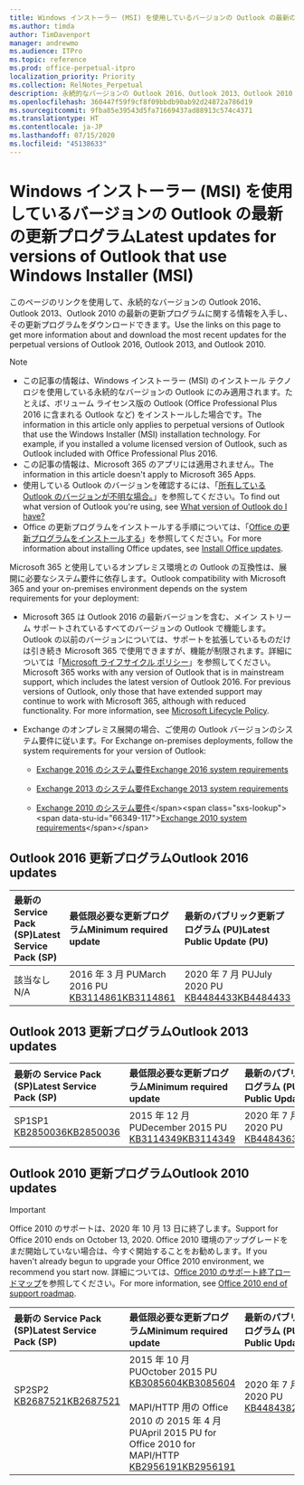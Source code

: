 ```yaml
---
title: Windows インストーラー (MSI) を使用しているバージョンの Outlook の最新の更新プログラム
ms.author: timda
author: TimDavenport
manager: andrewmo
ms.audience: ITPro
ms.topic: reference
ms.prod: office-perpetual-itpro
localization_priority: Priority
ms.collection: RelNotes_Perpetual
description: 永続的なバージョンの Outlook 2016、Outlook 2013、Outlook 2010 の最新の更新プログラムに関する情報へのリンクを IT 技術者に提供します
ms.openlocfilehash: 360447f59f9cf8f09bbdb90ab92d24872a786d19
ms.sourcegitcommit: 9fba85e39543d5fa71669437ad88913c574c4371
ms.translationtype: HT
ms.contentlocale: ja-JP
ms.lasthandoff: 07/15/2020
ms.locfileid: "45138633"
---
```

# <a name="latest-updates-for-versions-of-outlook-that-use-windows-installer-msi"></a><span data-ttu-id="66349-103">Windows インストーラー (MSI) を使用しているバージョンの Outlook の最新の更新プログラム</span><span class="sxs-lookup"><span data-stu-id="66349-103">Latest updates for versions of Outlook that use Windows Installer (MSI)</span></span>

<span data-ttu-id="66349-104">このページのリンクを使用して、永続的なバージョンの Outlook 2016、Outlook 2013、Outlook 2010 の最新の更新プログラムに関する情報を入手し、その更新プログラムをダウンロードできます。</span><span class="sxs-lookup"><span data-stu-id="66349-104">Use the links on this page to get more information about and download the most recent updates for the perpetual versions of Outlook 2016, Outlook 2013, and Outlook 2010.</span></span>
  
> [!NOTE]
> - <span data-ttu-id="66349-p101">この記事の情報は、Windows インストーラー (MSI) のインストール テクノロジを使用している永続的なバージョンの Outlook にのみ適用されます。たとえば、ボリューム ライセンス版の Outlook (Office Professional Plus 2016 に含まれる Outlook など) をインストールした場合です。</span><span class="sxs-lookup"><span data-stu-id="66349-p101">The information in this article only applies to perpetual versions of Outlook that use the Windows Installer (MSI) installation technology. For example, if you installed a volume licensed version of Outlook, such as Outlook included with Office Professional Plus 2016.</span></span>
> - <span data-ttu-id="66349-107">この記事の情報は、Microsoft 365 のアプリには適用されません。</span><span class="sxs-lookup"><span data-stu-id="66349-107">The information in this article doesn't apply to Microsoft 365 Apps.</span></span>
> - <span data-ttu-id="66349-108">使用している Outlook のバージョンを確認するには、「[所有している Outlook のバージョンが不明な場合。](https://support.office.com/article/b3a9568c-edb5-42b9-9825-d48d82b2257c)」を参照してください。</span><span class="sxs-lookup"><span data-stu-id="66349-108">To find out what version of Outlook you're using, see [What version of Outlook do I have?](https://support.office.com/article/b3a9568c-edb5-42b9-9825-d48d82b2257c)</span></span>
> - <span data-ttu-id="66349-109">Office の更新プログラムをインストールする手順については、「[Office の更新プログラムをインストールする](https://support.office.com/article/2ab296f3-7f03-43a2-8e50-46de917611c5)」を参照してください。</span><span class="sxs-lookup"><span data-stu-id="66349-109">For more information about installing Office updates, see [Install Office updates](https://support.office.com/article/2ab296f3-7f03-43a2-8e50-46de917611c5).</span></span> 
  
<span data-ttu-id="66349-110">Microsoft 365 と使用しているオンプレミス環境との Outlook の互換性は、展開に必要なシステム要件に依存します。</span><span class="sxs-lookup"><span data-stu-id="66349-110">Outlook compatibility with Microsoft 365 and your on-premises environment depends on the system requirements for your deployment:</span></span>
  
- <span data-ttu-id="66349-p102">Microsoft 365 は Outlook 2016 の最新バージョンを含む、メイン ストリーム サポートされているすべてのバージョンの Outlook で機能します。Outlook の以前のバージョンについては、サポートを拡張しているものだけは引き続き Microsoft 365 で使用できますが、機能が制限されます。詳細については「[Microsoft ライフサイクル ポリシー](https://support.microsoft.com/lifecycle)」を参照してください。</span><span class="sxs-lookup"><span data-stu-id="66349-p102">Microsoft 365 works with any version of Outlook that is in mainstream support, which includes the latest version of Outlook 2016. For previous versions of Outlook, only those that have extended support may continue to work with Microsoft 365, although with reduced functionality. For more information, see [Microsoft Lifecycle Policy](https://support.microsoft.com/lifecycle).</span></span>
    
- <span data-ttu-id="66349-114">Exchange のオンプレミス展開の場合、ご使用の Outlook バージョンのシステム要件に従います。</span><span class="sxs-lookup"><span data-stu-id="66349-114">For Exchange on-premises deployments, follow the system requirements for your version of Outlook:</span></span>
    
  - [<span data-ttu-id="66349-115">Exchange 2016 のシステム要件</span><span class="sxs-lookup"><span data-stu-id="66349-115">Exchange 2016 system requirements</span></span>](https://docs.microsoft.com/Exchange/plan-and-deploy/system-requirements)
    
  - [<span data-ttu-id="66349-116">Exchange 2013 のシステム要件</span><span class="sxs-lookup"><span data-stu-id="66349-116">Exchange 2013 system requirements</span></span>](https://docs.microsoft.com/exchange/exchange-2013-system-requirements-exchange-2013-help)
    
  - <span data-ttu-id="66349-117">[Exchange 2010 のシステム要件](https://docs.microsoft.com/previous-versions/office/exchange-server-2010/aa996719(v=exchg.141))</span><span class="sxs-lookup"><span data-stu-id="66349-117">[Exchange 2010 system requirements](https://docs.microsoft.com/previous-versions/office/exchange-server-2010/aa996719(v=exchg.141))</span></span>

   
## <a name="outlook-2016-updates"></a><span data-ttu-id="66349-118">Outlook 2016 更新プログラム</span><span class="sxs-lookup"><span data-stu-id="66349-118">Outlook 2016 updates</span></span>

|<span data-ttu-id="66349-119">**最新の Service Pack (SP)**</span><span class="sxs-lookup"><span data-stu-id="66349-119">**Latest Service Pack (SP)**</span></span>|<span data-ttu-id="66349-120">**最低限必要な更新プログラム**</span><span class="sxs-lookup"><span data-stu-id="66349-120">**Minimum required update**</span></span>|<span data-ttu-id="66349-121">**最新のパブリック更新プログラム (PU)**</span><span class="sxs-lookup"><span data-stu-id="66349-121">**Latest Public Update (PU)**</span></span>|
|:-----|:-----|:-----|
|<span data-ttu-id="66349-122">該当なし</span><span class="sxs-lookup"><span data-stu-id="66349-122">N/A</span></span>  <br/> |<span data-ttu-id="66349-123">2016 年 3 月 PU</span><span class="sxs-lookup"><span data-stu-id="66349-123">March 2016 PU</span></span> <br/>[<span data-ttu-id="66349-124">KB3114861</span><span class="sxs-lookup"><span data-stu-id="66349-124">KB3114861</span></span>](https://support.microsoft.com/help/3114861) <br/> |<span data-ttu-id="66349-125">2020 年 7 月 PU</span><span class="sxs-lookup"><span data-stu-id="66349-125">July 2020 PU</span></span> <br/>[<span data-ttu-id="66349-126">KB4484433</span><span class="sxs-lookup"><span data-stu-id="66349-126">KB4484433</span></span>](https://support.microsoft.com/help/4484433) 

## <a name="outlook-2013-updates"></a><span data-ttu-id="66349-127">Outlook 2013 更新プログラム</span><span class="sxs-lookup"><span data-stu-id="66349-127">Outlook 2013 updates</span></span>

|<span data-ttu-id="66349-128">**最新の Service Pack (SP)**</span><span class="sxs-lookup"><span data-stu-id="66349-128">**Latest Service Pack (SP)**</span></span>|<span data-ttu-id="66349-129">**最低限必要な更新プログラム**</span><span class="sxs-lookup"><span data-stu-id="66349-129">**Minimum required update**</span></span>|<span data-ttu-id="66349-130">**最新のパブリック更新プログラム (PU)**</span><span class="sxs-lookup"><span data-stu-id="66349-130">**Latest Public Update (PU)**</span></span>|
|:-----|:-----|:-----|
|<span data-ttu-id="66349-131">SP1</span><span class="sxs-lookup"><span data-stu-id="66349-131">SP1</span></span>  <br/>[<span data-ttu-id="66349-132">KB2850036</span><span class="sxs-lookup"><span data-stu-id="66349-132">KB2850036</span></span>](https://go.microsoft.com/fwlink/p/?LinkId=512538) <br/> |<span data-ttu-id="66349-133">2015 年 12 月 PU</span><span class="sxs-lookup"><span data-stu-id="66349-133">December 2015 PU</span></span> <br/>[<span data-ttu-id="66349-134">KB3114349</span><span class="sxs-lookup"><span data-stu-id="66349-134">KB3114349</span></span>](https://support.microsoft.com/kb/3114349) <br/> |<span data-ttu-id="66349-135">2020 年 7 月 PU</span><span class="sxs-lookup"><span data-stu-id="66349-135">July 2020 PU</span></span> <br/>[<span data-ttu-id="66349-136">KB4484363</span><span class="sxs-lookup"><span data-stu-id="66349-136">KB4484363</span></span>](https://support.microsoft.com/help/4484363)  |
   
## <a name="outlook-2010-updates"></a><span data-ttu-id="66349-137">Outlook 2010 更新プログラム</span><span class="sxs-lookup"><span data-stu-id="66349-137">Outlook 2010 updates</span></span>
> [!IMPORTANT]
<span data-ttu-id="66349-138">Office 2010 のサポートは、2020 年 10 月 13 日に終了します。</span><span class="sxs-lookup"><span data-stu-id="66349-138">Support for Office 2010 ends on October 13, 2020.</span></span> <span data-ttu-id="66349-139">Office 2010 環境のアップグレードをまだ開始していない場合は、今すぐ開始することをお勧めします。</span><span class="sxs-lookup"><span data-stu-id="66349-139">If you haven't already begun to upgrade your Office 2010 environment, we recommend you start now.</span></span> <span data-ttu-id="66349-140">詳細については、[Office 2010 のサポート終了ロードマップ](https://docs.microsoft.com/DeployOffice/office-2010-end-support-roadmap)を参照してください。</span><span class="sxs-lookup"><span data-stu-id="66349-140">For more information, see [Office 2010 end of support roadmap](https://docs.microsoft.com/DeployOffice/office-2010-end-support-roadmap).</span></span>

|<span data-ttu-id="66349-141">**最新の Service Pack (SP)**</span><span class="sxs-lookup"><span data-stu-id="66349-141">**Latest Service Pack (SP)**</span></span>|<span data-ttu-id="66349-142">**最低限必要な更新プログラム**</span><span class="sxs-lookup"><span data-stu-id="66349-142">**Minimum required update**</span></span>|<span data-ttu-id="66349-143">**最新のパブリック更新プログラム (PU)**</span><span class="sxs-lookup"><span data-stu-id="66349-143">**Latest Public Update (PU)**</span></span>|
|:-----|:-----|:-----|
|<span data-ttu-id="66349-144">SP2</span><span class="sxs-lookup"><span data-stu-id="66349-144">SP2</span></span> <br/>[<span data-ttu-id="66349-145">KB2687521</span><span class="sxs-lookup"><span data-stu-id="66349-145">KB2687521</span></span>](https://go.microsoft.com/fwlink/p/?LinkId=512542) <br><br><br><br/> |<span data-ttu-id="66349-146">2015 年 10 月 PU</span><span class="sxs-lookup"><span data-stu-id="66349-146">October 2015 PU</span></span> <br/> [<span data-ttu-id="66349-147">KB3085604</span><span class="sxs-lookup"><span data-stu-id="66349-147">KB3085604</span></span>](https://support.microsoft.com/kb/3085604) <br/><br/>  <span data-ttu-id="66349-148">MAPI/HTTP 用の Office 2010 の 2015 年 4 月 PU</span><span class="sxs-lookup"><span data-stu-id="66349-148">April 2015 PU for Office 2010 for MAPI/HTTP</span></span> <br/> [<span data-ttu-id="66349-149">KB2956191</span><span class="sxs-lookup"><span data-stu-id="66349-149">KB2956191</span></span>](https://support.microsoft.com/help/2956191/april-14-2015-update-for-office-2010-kb2956191) <br/> |<span data-ttu-id="66349-150">2020 年 7 月 PU</span><span class="sxs-lookup"><span data-stu-id="66349-150">July 2020 PU</span></span> <br/>[<span data-ttu-id="66349-151">KB4484382</span><span class="sxs-lookup"><span data-stu-id="66349-151">KB4484382</span></span>](https://support.microsoft.com/help/4484382) <br><br><br><br/>|
   

